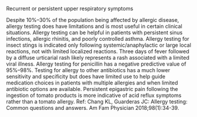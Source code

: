 Recurrent or persistent upper respiratory symptoms

Despite 10%–30% of the population being affected by allergic disease, allergy testing does have limitations
and is most useful in certain clinical situations. Allergy testing can be helpful in patients with persistent
sinus infections, allergic rhinitis, and poorly controlled asthma. Allergy testing for insect stings is indicated
only following systemic/anaphylactic or large local reactions, not with limited localized reactions. Three
days of fever followed by a diffuse urticarial rash likely represents a rash associated with a limited viral
illness. Allergy testing for penicillin has a negative predictive value of 95%–98%. Testing for allergy to
other antibiotics has a much lower sensitivity and specificity but does have limited use to help guide
medication choices in patients with multiple allergies and when limited antibiotic options are available.
Persistent epigastric pain following the ingestion of tomato products is more indicative of acid reflux
symptoms rather than a tomato allergy.
Ref: Chang KL, Guarderas JC: Allergy testing: Common questions and answers. Am Fam Physician 2018;98(1):34-39.